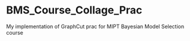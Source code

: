 # BMS_Course_Collage_Prac

My implementation of GraphCut prac for MIPT Bayesian Model Selection course